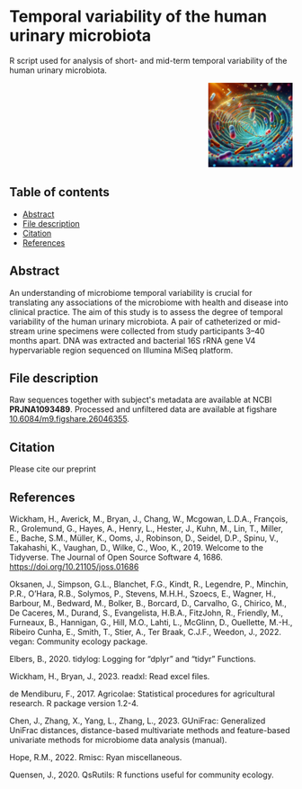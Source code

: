 # Temporal variability of the human urinary microbiota
R script used for analysis of short- and mid-term temporal variability of the human urinary microbiota.


<div align="right">
    <img src="/microbiota.jpeg?raw=true" width="150px"</img> 
</div>


## Table of contents

* [Abstract](#abstract)
* [File description](#file-description)
* [Citation](#citation)
* [References](#references)

## Abstract
An understanding of microbiome temporal variability is crucial for translating any associations of the microbiome with health and disease into clinical practice. The aim of this study is to assess the degree of temporal variability of the human urinary microbiota.
A pair of catheterized or mid-stream urine specimens were collected from study participants 3–40 months apart. DNA was extracted and bacterial 16S rRNA gene V4 hypervariable region sequenced on Illumina MiSeq platform. 

## File description

Raw sequences together with subject's metadata are available at NCBI **PRJNA1093489**.
Processed and unfiltered data are available at figshare  [10.6084/m9.figshare.26046355](https://doi.org/10.6084/m9.figshare.26046355).

## Citation
Please cite our preprint

## References

Wickham, H., Averick, M., Bryan, J., Chang, W., Mcgowan, L.D.A., François, R., Grolemund, G., Hayes, A., Henry, L., Hester, J., Kuhn, M., Lin, T., Miller, E., Bache, S.M., Müller, K., Ooms, J., Robinson, D., Seidel, D.P., Spinu, V., Takahashi, K., Vaughan, D., Wilke, C., Woo, K., 2019. Welcome to the Tidyverse. The Journal of Open Source Software 4, 1686. https://doi.org/10.21105/joss.01686

Oksanen, J., Simpson, G.L., Blanchet, F.G., Kindt, R., Legendre, P., Minchin, P.R., O’Hara, R.B., Solymos, P., Stevens, M.H.H., Szoecs, E., Wagner, H., Barbour, M., Bedward, M., Bolker, B., Borcard, D., Carvalho, G., Chirico, M., De Caceres, M., Durand, S., Evangelista, H.B.A., FitzJohn, R., Friendly, M., Furneaux, B., Hannigan, G., Hill, M.O., Lahti, L., McGlinn, D., Ouellette, M.-H., Ribeiro Cunha, E., Smith, T., Stier, A., Ter Braak, C.J.F., Weedon, J., 2022. vegan: Community ecology package.

Elbers, B., 2020. tidylog: Logging for “dplyr” and “tidyr” Functions.

Wickham, H., Bryan, J., 2023. readxl: Read excel files.

de Mendiburu, F., 2017. Agricolae: Statistical procedures for agricultural research. R package version 1.2-4.

Chen, J., Zhang, X., Yang, L., Zhang, L., 2023. GUniFrac: Generalized UniFrac distances, distance-based multivariate methods and feature-based univariate methods for microbiome data analysis (manual).

Hope, R.M., 2022. Rmisc: Ryan miscellaneous.

Quensen, J., 2020. QsRutils: R functions useful for community ecology.

